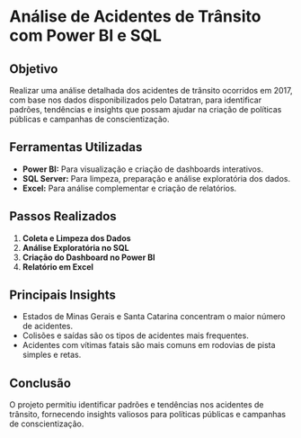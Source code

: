 # Análise de Acidentes de Trânsito com Power BI e SQL

## Objetivo
Realizar uma análise detalhada dos acidentes de trânsito ocorridos em 2017, com base nos dados disponibilizados pelo Datatran, para identificar padrões, tendências e insights que possam ajudar na criação de políticas públicas e campanhas de conscientização.

## Ferramentas Utilizadas
- **Power BI:** Para visualização e criação de dashboards interativos.
- **SQL Server:** Para limpeza, preparação e análise exploratória dos dados.
- **Excel:** Para análise complementar e criação de relatórios.

## Passos Realizados
1. **Coleta e Limpeza dos Dados**
2. **Análise Exploratória no SQL**
3. **Criação do Dashboard no Power BI**
4. **Relatório em Excel**

## Principais Insights
- Estados de Minas Gerais e Santa Catarina concentram o maior número de acidentes.
- Colisões e saídas são os tipos de acidentes mais frequentes.
- Acidentes com vítimas fatais são mais comuns em rodovias de pista simples e retas.

## Conclusão
O projeto permitiu identificar padrões e tendências nos acidentes de trânsito, fornecendo insights valiosos para políticas públicas e campanhas de conscientização.
